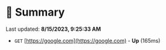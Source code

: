# 📖 Summary
Last updated: **8/15/2023, 9:25:33 AM**

- `GET` [https://google.com](https://google.com) - **Up** (165ms)
